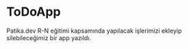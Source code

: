 # ToDoApp
Patika.dev R-N eğitimi kapsamında yapılacak işlerimizi ekleyip silebileceğimiz bir app yazıldı.
